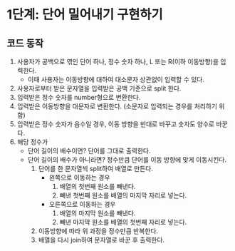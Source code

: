 # 1단계: 단어 밀어내기 구현하기

## 코드 동작

1. 사용자가 공백으로 엮인 단어 하나, 정수 숫자 하나, L 또는 R(이하 이동방향)을 입력한다.
   - 이때 사용자는 이동방향에 대하여 대소문자 상관없이 입력할 수 있다.
2. 사용자로부터 받은 문자열을 입력받은 공백 기준으로 split 한다.
3. 입력받은 정수 숫자를 number형으로 변환한다.
4. 입력받은 이동방향을 대문자로 변환한다. (소문자로 입력되는 경우를 처리하기 위함)
5. 입력받은 정수 숫자가 음수일 경우, 이동 방향을 반대로 바꾸고 숫자도 양수로 바꾼다.
6. 해당 정수가
   - 단어 길이의 배수이면? 단어를 그대로 출력한다.
   - 단어 길이의 배수가 아니라면? 정수만큼 단어를 이동 방향에 맞게 이동시킨다.
     1. 단어를 한 문자열씩 split하여 배열로 만든다.
        - 왼쪽으로 이동하는 경우
          1. 배열의 첫번째 원소를 빼낸다.
          2. 빼낸 첫번째 원소를 배열의 마지막 자리로 넣는다.
        - 오른쪽으로 이동하는 경우
          1. 배열의 마지막 원소를 빼낸다.
          2. 빼낸 마지막 원소를 배열의 첫번째 자리로 넣는다.
     2. 이동방향에 따라 위 과정을 정수만큼 반복한다.
     3. 배열을 다시 join하여 문자열로 바꾼 후 출력한다.
